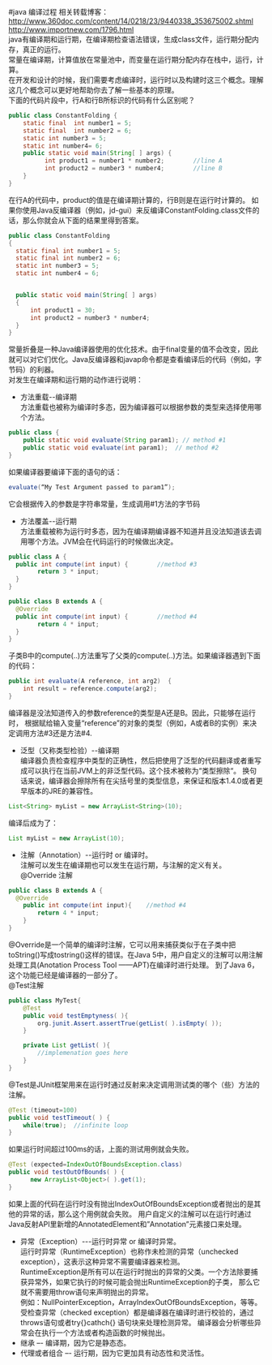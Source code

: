 #java 编译过程
相关转载博客：http://www.360doc.com/content/14/0218/23/9440338_353675002.shtml<br>
http://www.importnew.com/1796.html<br>
java有编译期和运行期，在编译期检查语法错误，生成class文件，运行期分配内存，真正的运行。<br>
常量在编译期，计算值放在常量池中，而变量在运行期分配内存在栈中，运行，计算。<br>
在开发和设计的时候，我们需要考虑编译时，运行时以及构建时这三个概念。理解这几个概念可以更好地帮助你去了解一些基本的原理。<br>
下面的代码片段中，行A和行B所标识的代码有什么区别呢？<br>
```java
public class ConstantFolding {
    static final  int number1 = 5;
    static final  int number2 = 6;
    static int number3 = 5;
    static int number4= 6;
    public static void main(String[ ] args) {
          int product1 = number1 * number2;        //line A
          int product2 = number3 * number4;        //line B
    }
}
```
在行A的代码中，product的值是在编译期计算的，行B则是在运行时计算的。
如果你使用Java反编译器（例如，jd-gui）来反编译ConstantFolding.class文件的话，那么你就会从下面的结果里得到答案。<br>
```java
public class ConstantFolding
{
  static final int number1 = 5;
  static final int number2 = 6;
  static int number3 = 5;
  static int number4 = 6;


  public static void main(String[ ] args)
  {
      int product1 = 30;
      int product2 = number3 * number4;
  }
}
```
常量折叠是一种Java编译器使用的优化技术。由于final变量的值不会改变，因此就可以对它们优化。Java反编译器和javap命令都是查看编译后的代码（例如，字节码）的利器。<br>
对发生在编译期和运行期的动作进行说明：<br>
* 方法重载--编译期<br>
方法重载也被称为编译时多态，因为编译器可以根据参数的类型来选择使用哪个方法。<br>
```java
public class {
    public static void evaluate(String param1); // method #1
    public static void evaluate(int param1);  // method #2
}
```
如果编译器要编译下面的语句的话：<br>
```java
evaluate(“My Test Argument passed to param1”);
```
它会根据传入的参数是字符串常量，生成调用#1方法的字节码<br>

* 方法覆盖--运行期<br>
方法重载被称为运行时多态，因为在编译期编译器不知道并且没法知道该去调用哪个方法。JVM会在代码运行的时候做出决定。<br>
```java
public class A {
  public int compute(int input) {        //method #3
        return 3 * input;
  }
}

public class B extends A {
  @Override
  public int compute(int input) {        //method #4
        return 4 * input;
  }
}
```
子类B中的compute(..)方法重写了父类的compute(..)方法。如果编译器遇到下面的代码：<br>
```java
public int evaluate(A reference, int arg2)  {
    int result = reference.compute(arg2);
}
```
编译器是没法知道传入的参数reference的类型是A还是B。因此，只能够在运行时，
根据赋给输入变量“reference”的对象的类型（例如，A或者B的实例）来决定调用方法#3还是方法#4.<br>
* 泛型（又称类型检验）--编译期<br>
编译器负责检查程序中类型的正确性，然后把使用了泛型的代码翻译或者重写成可以执行在当前JVM上的非泛型代码。这个技术被称为“类型擦除“。
换句话来说，编译器会擦除所有在尖括号里的类型信息，来保证和版本1.4.0或者更早版本的JRE的兼容性。<br>
```java
List<String> myList = new ArrayList<String>(10);
```
编译后成为了：
```java
List myList = new ArrayList(10);
```
* 注解（Annotation）--运行时 or 编译时。<br>
注解可以发生在编译期也可以发生在运行期，与注解的定义有关。<br>
@Override 注解<br>
```java
public class B extends A {
  @Override
    public int compute(int input){    //method #4
        return 4 * input;
    }
}
```
@Override是一个简单的编译时注解，它可以用来捕获类似于在子类中把toString()写成tostring()这样的错误。在Java 5中，用户自定义的注解可以用注解处理工具(Anotation Process Tool ——APT)在编译时进行处理。
到了Java 6，这个功能已经是编译器的一部分了。<br>
@Test注解<br>
```java
public class MyTest{
    @Test
    public void testEmptyness( ){
        org.junit.Assert.assertTrue(getList( ).isEmpty( ));
    }

    private List getList( ){
        //implemenation goes here
    }
}
```
@Test是JUnit框架用来在运行时通过反射来决定调用测试类的哪个（些）方法的注解。<br>
```java
@Test (timeout=100)
public void testTimeout( ) {
    while(true);  //infinite loop
}
```
如果运行时间超过100ms的话，上面的测试用例就会失败。<br>
```java
@Test (expected=IndexOutOfBoundsException.class)
public void testOutOfBounds( ) {
      new ArrayList<Object>( ).get(1);
}
```
如果上面的代码在运行时没有抛出IndexOutOfBoundsException或者抛出的是其他的异常的话，那么这个用例就会失败。
用户自定义的注解可以在运行时通过Java反射API里新增的AnnotatedElement和”Annotation”元素接口来处理。<br>
* 异常（Exception）---运行时异常 or 编译时异常。<br>
运行时异常（RuntimeException）也称作未检测的异常（unchecked exception），这表示这种异常不需要编译器来检测。<br>
RuntimeException是所有可以在运行时抛出的异常的父类。一个方法除要捕获异常外，如果它执行的时候可能会抛出RuntimeException的子类，
那么它就不需要用throw语句来声明抛出的异常。<br>
例如：NullPointerException，ArrayIndexOutOfBoundsException，等等。<br>
受检查异常（checked exception）都是编译器在编译时进行校验的，通过throws语句或者try{}cathch{} 语句块来处理检测异常。
编译器会分析哪些异常会在执行一个方法或者构造函数的时候抛出。
* 继承 –- 编译期，因为它是静态态。<br>
* 代理或者组合 –- 运行期，因为它更加具有动态性和灵活性。<br>


